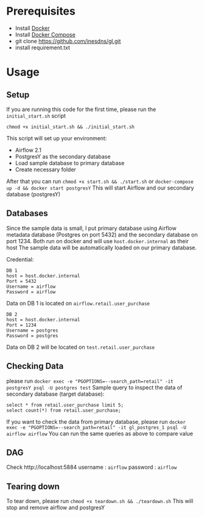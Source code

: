 # Prerequisites
- Install [Docker](https://www.docker.com/)
- Install [Docker Compose](https://docs.docker.com/compose/install/)
- git clone https://github.com/inesdns/gl.git
- install requirement.txt

# Usage
## Setup
If you are running this code for the first time, please run the `initial_start.sh` script
```
chmod +x initial_start.sh && ./initial_start.sh
```
This script will set up your environment:
- Airflow 2.1
- PostgresY as the secondary database
- Load sample database to primary database
- Create necessary folder

After that you can run `chmod +x start.sh && ./start.sh` or `docker-compose up -d && docker start postgresY`
This will start Airflow and our secondary database (postgresY)

## Databases
Since the sample data is small, I put primary database using Airflow metadata database (Postgres on port 5432) and the secondary database on port 1234. Both run on docker and will use `host.docker.internal` as their host
The sample data will be automatically loaded on our primary database.

Credential:
```
DB 1
host = host.docker.internal
Port = 5432
Username = airflow
Password = airflow
```
Data on DB 1 is located on `airflow.retail.user_purchase`

```
DB 2
host = host.docker.internal
Port = 1234
Username = postgres
Password = postgres
```
Data on DB 2 will be located on `test.retail.user_purchase`

## Checking Data
please run `docker exec -e "PGOPTIONS=--search_path=retail" -it postgresY psql -U postgres test`
Sample query to inspect the data of secondary database (target database):

```
select * from retail.user_purchase limit 5;
select count(*) from retail.user_purchase;
```

If you want to check the data from primary database, please run
`docker exec -e "PGOPTIONS=--search_path=retail" -it gl_postgres_1 psql -U airflow airflow`
You can run the same queries as above to compare value

## DAG
Check http://localhost:5884
username : `airflow`
password : `airflow`

## Tearing down
To tear down, please run `chmod +x teardown.sh && ./teardown.sh` This will stop and remove airflow and postgresY

